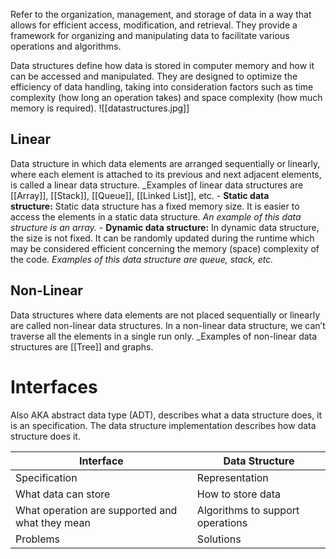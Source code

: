Refer to the organization, management, and storage of data in a way that allows for efficient access, modification, and retrieval. They provide a framework for organizing and manipulating data to facilitate various operations and algorithms.

Data structures define how data is stored in computer memory and how it can be accessed and manipulated. They are designed to optimize the efficiency of data handling, taking into consideration factors such as time complexity (how long an operation takes) and space complexity (how much memory is required).
![[datastructures.jpg]]
## Linear
Data structure in which data elements are arranged sequentially or linearly, where each element is attached to its previous and next adjacent elements, is called a linear data structure. _Examples of linear data structures are [[Array]], [[Stack]], [[Queue]], [[Linked List]], etc.
    - **Static data structure:** Static data structure has a fixed memory size. It is easier to access the elements in a static data structure. _An example of this data structure is an array._
    - **Dynamic data structure:** In dynamic data structure, the size is not fixed. It can be randomly updated during the runtime which may be considered efficient concerning the memory (space) complexity of the code. _Examples of this data structure are queue, stack, etc._
## Non-Linear
Data structures where data elements are not placed sequentially or linearly are called non-linear data structures. In a non-linear data structure, we can’t traverse all the elements in a single run only. _Examples of non-linear data structures are [[Tree]] and graphs.


# Interfaces
Also AKA abstract data type (ADT), describes what a data structure does, it is an specification. The data structure implementation describes how data structure does it.

| Interface | Data Structure |
| ---- | ---- |
| Specification | Representation |
| What data can store | How to store data |
| What operation are supported and what they mean | Algorithms to support operations |
| Problems | Solutions |
